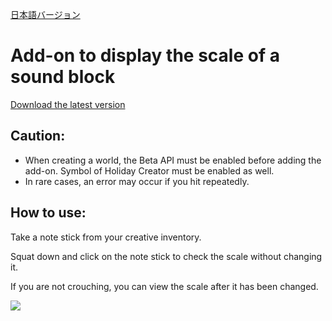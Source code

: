 [日本語バージョン](https://github.com/oasoobi/noteblockplus/blob/main/readme.md)

# Add-on to display the scale of a sound block
[Download the latest version](https://github.com/oasoobi/noteblockplus/releases/latest/download/noteblockplus.mcpack)

## Caution: 
 - When creating a world, the Beta API must be enabled before adding the add-on. Symbol of Holiday Creator must be enabled as well.
 - In rare cases, an error may occur if you hit repeatedly.

## How to use:

Take a note stick from your creative inventory.

Squat down and click on the note stick to check the scale without changing it.

If you are not crouching, you can view the scale after it has been changed.

![](https://i.imgur.com/h7Oa1nW.png)
